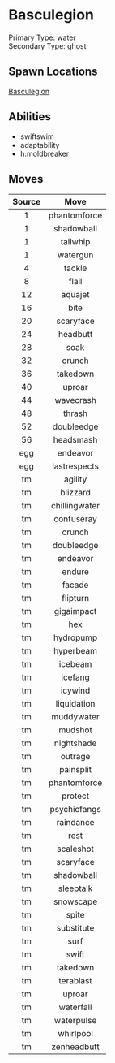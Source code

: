 # Basculegion  
Primary Type: water  
Secondary Type: ghost  
  
## Spawn Locations  
[Basculegion](/data/spawn_presets/basculegion.md)  
  
## Abilities  
  * swiftswim
  * adaptability
  * h:moldbreaker
  
  
## Moves  
  
| Source | Move |  
|:---:|:---:|  
| 1 | phantomforce |  
| 1 | shadowball |  
| 1 | tailwhip |  
| 1 | watergun |  
| 4 | tackle |  
| 8 | flail |  
| 12 | aquajet |  
| 16 | bite |  
| 20 | scaryface |  
| 24 | headbutt |  
| 28 | soak |  
| 32 | crunch |  
| 36 | takedown |  
| 40 | uproar |  
| 44 | wavecrash |  
| 48 | thrash |  
| 52 | doubleedge |  
| 56 | headsmash |  
| egg | endeavor |  
| egg | lastrespects |  
| tm | agility |  
| tm | blizzard |  
| tm | chillingwater |  
| tm | confuseray |  
| tm | crunch |  
| tm | doubleedge |  
| tm | endeavor |  
| tm | endure |  
| tm | facade |  
| tm | flipturn |  
| tm | gigaimpact |  
| tm | hex |  
| tm | hydropump |  
| tm | hyperbeam |  
| tm | icebeam |  
| tm | icefang |  
| tm | icywind |  
| tm | liquidation |  
| tm | muddywater |  
| tm | mudshot |  
| tm | nightshade |  
| tm | outrage |  
| tm | painsplit |  
| tm | phantomforce |  
| tm | protect |  
| tm | psychicfangs |  
| tm | raindance |  
| tm | rest |  
| tm | scaleshot |  
| tm | scaryface |  
| tm | shadowball |  
| tm | sleeptalk |  
| tm | snowscape |  
| tm | spite |  
| tm | substitute |  
| tm | surf |  
| tm | swift |  
| tm | takedown |  
| tm | terablast |  
| tm | uproar |  
| tm | waterfall |  
| tm | waterpulse |  
| tm | whirlpool |  
| tm | zenheadbutt |  
  
